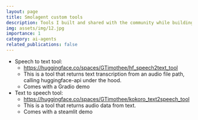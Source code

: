 ```yaml
---
layout: page
title: Smolagent custom tools
description: Tools I built and shared with the community while building an agent with the smolagents library.
img: assets/img/12.jpg
importance: 1
category: ai-agents
related_publications: false
---
```

- Speech to text tool:
    - https://huggingface.co/spaces/GTimothee/hf_speech2text_tool
    - This is a tool that returns text transcription from an audio file path, calling huggingface-api under the hood.
    - Comes with a Gradio demo
- Text to speech tool:
    - https://huggingface.co/spaces/GTimothee/kokoro_text2speech_tool
    - This is a tool that returns audio data from text.
    - Comes with a steamlit demo
